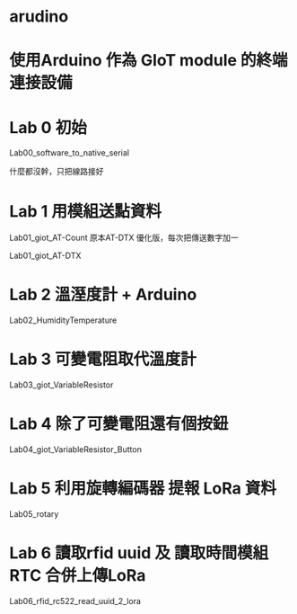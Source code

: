 # arudino
# 使用Arduino 作為 GIoT module 的終端連接設備
# Lab 0 初始
Lab00_software_to_native_serial

什麼都沒幹，只把線路接好

# Lab 1 用模組送點資料
Lab01_giot_AT-Count 原本AT-DTX 優化版，每次把傳送數字加一

Lab01_giot_AT-DTX
# Lab 2 溫溼度計 + Arduino

Lab02_HumidityTemperature
# Lab 3 可變電阻取代溫度計

Lab03_giot_VariableResistor
# Lab 4 除了可變電阻還有個按鈕

Lab04_giot_VariableResistor_Button
# Lab 5 利用旋轉編碼器 提報 LoRa 資料

Lab05_rotary
# Lab 6 讀取rfid uuid 及 讀取時間模組RTC 合併上傳LoRa
Lab06_rfid_rc522_read_uuid_2_lora
